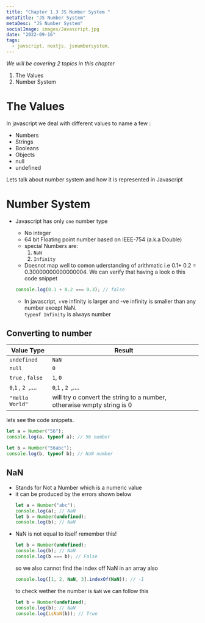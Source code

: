 ```yaml
---
title: "Chapter 1.3 JS Number System "
metaTitle: "JS Number System"
metaDesc: "JS Number System"
socialImage: images/Javascript.jpg
date: "2022-09-16"
tags:
  - javscript, nextjs, jsnumbersystem,
---
```


_We will be covering 2 topics in this chapter_

1. The Values
2. Number System

# The Values

In javascript we deal with different values to name a few :

- Numbers
- Strings
- Booleans
- Objects
- null
- undefined

Lets talk about number system and how it is represented in Javascript

# Number System

- Javascript has only `one` number type

  - No integer
  - 64 bit Floating point number based on IEEE-754 (a.k.a Double)
  - special Numbers are:
    1. `NaN`
    2. `Infinity`
  - Doesnot map well to comon uderstanding of arithmatic i.e 0.1+ 0.2 = 0.30000000000000004. We can verify that having a look o this code snippet

  ```js
  console.log(0.1 + 0.2 === 0.3); // false
  ```

  - In javascript, +ve infinity is larger and -ve infinity is smaller than any number except NaN. \
    `typeof Infinity` is always number

## Converting to number

| Value Type          | Result                                                                 |
| ------------------- | ---------------------------------------------------------------------- |
| `undefined`         | `NaN`                                                                  |
| `null `             | `0`                                                                    |
| `true` , `false `   | `1`, `0`                                                               |
| `0`,`1` , `2 `,.... | `0`,`1` , `2 `,....                                                    |
| `"Hello World"`     | will try o convert the string to a number, otherwise wmpty string is 0 |

lets see the code snippets.

```js
let a = Number("56");
console.log(a, typeof a); // 56 number

let b = Number("56abc");
console.log(b, typeof b); // NaN number
```

## NaN

- Stands for Not a Number which is a numeric value
- it can be produced by the errors shown below
  ```js
  let a = Number("abc");
  console.log(a); // NaN
  let b = Number(undefined);
  console.log(b); // NaN
  ```
- NaN is not equal to itself remember this!
  ```js
  let b = Number(undefined);
  console.log(b); // NaN
  console.log(b === b); // False
  ```
  so we also cannot find the index off NaN in an array also
  ```js
  console.log([1, 2, NaN, 3].indexOf(NaN)); // -1
  ```
  to check wether the number is `NaN` we can follow this
  ```js
  let b = Number(undefined);
  console.log(b); // NaN
  console.log(isNaN(b)); // True
  ```
